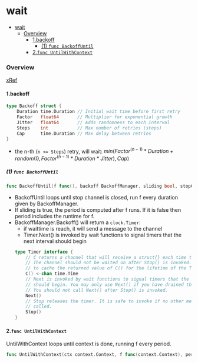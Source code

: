 # wait


<!-- @import "[TOC]" {cmd="toc" depthFrom=1 depthTo=6 orderedList=false} -->

<!-- code_chunk_output -->

- [wait](#wait)
    - [Overview](#overview)
      - [1.backoff](#1backoff)
        - [(1) `func BackoffUntil`](#1-func-backoffuntil)
      - [2.`func UntilWithContext`](#2func-untilwithcontext)

<!-- /code_chunk_output -->


### Overview

[xRef](https://pkg.go.dev/k8s.io/apimachinery@v0.32.3/pkg/util/wait)

#### 1.backoff
```go
type Backoff struct {
    Duration time.Duration // Initial wait time before first retry
    Factor   float64       // Multiplier for exponential growth
    Jitter   float64       // Adds randomness to each interval
    Steps    int           // Max number of retries (steps)
    Cap      time.Duration // Max delay between retries
}
```
* the n-th (`n <= Steps`) retry, will wait: $min (Factor^{(n-1)} * Duration + random(0, Factor^{(n-1)} * Duration * Jitter), Cap)$

##### (1) `func BackoffUntil`
```go
func BackoffUntil(f func(), backoff BackoffManager, sliding bool, stopCh <-chan struct{})
```
* BackoffUntil loops until stop channel is closed, run f every duration given by BackoffManager.
* If sliding is true, the period is computed after f runs. If it is false then period includes the runtime for f.
* BackoffManager.Backoff() will return a `clock.Timer`:
    * if waittime is reach, it will send a message to the channel
    * Timer.Next() is invoked by wait functions to signal timers that the next interval should begin
    ```go
    type Timer interface {
        // C returns a channel that will receive a struct{} each time the timer fires.
        // The channel should not be waited on after Stop() is invoked. It is allowed
        // to cache the returned value of C() for the lifetime of the Timer.
        C() <-chan time.Time
        // Next is invoked by wait functions to signal timers that the next interval
        // should begin. You may only use Next() if you have drained the channel C().
        // You should not call Next() after Stop() is invoked.
        Next()
        // Stop releases the timer. It is safe to invoke if no other methods have been
        // called.
        Stop()
    }
    ```

#### 2.`func UntilWithContext`

UntilWithContext loops until context is done, running f every period.

```go
func UntilWithContext(ctx context.Context, f func(context.Context), period time.Duration)
```